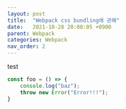 ```yaml
---
layout: post
title:  "Webpack css bundling에 관해"
date:   2021-10-28 20:08:05 +0900
parent: Webpack
categories: Webpack
nav_order: 2
---
```

test
```js
const foo = () => {
    console.log("baz");
    throw new Error("Error!!!");
}
```

